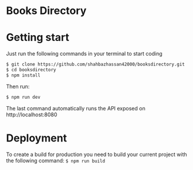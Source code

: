 # Books Directory
# Getting start
Just run the following commands in your terminal to start coding
```bash
$ git clone https://github.com/shahbazhassan42000/booksdirectory.git
$ cd booksdirectory
$ npm install
```

Then run:
```bash
$ npm run dev
```

The last command automatically runs the API exposed on http://localhost:8080

# Deployment
To create a build for production you need to build your current project with the following command:
`$ npm run build`


